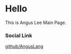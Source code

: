 Hello
=====

This is Angus Lee Main Page.

### Social Link
[github/AngusLang](https://github.com/AngusLang)